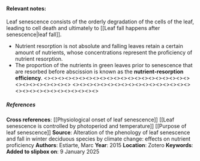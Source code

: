#### **Relevant notes**:
Leaf senescence consists of the orderly degradation of the cells of the leaf, leading to cell death and ultimately to [[Leaf fall happens after senescence|leaf fall]]. 
- Nutrient resorption is not absolute and falling leaves retain a certain amount of nutrients, whose concentrations represent the proficiency of nutrient resorption. 
- The proportion of the nutrients in green leaves prior to senescence that are resorbed before abscission is known as the **nutrient-resorption efficiency**.
<><><><><><><><><><><><><><><><><><><><><><><><><><><><><>
<><><><><><><><><><><><><><><><><><><><><><><><><><><><><>
##### References
**Cross references**: 
[[Physiological onset of leaf senescence]]
[[Leaf senescence is controlled by photoperiod and temperature]]
[[Purpose of leaf senescence]]
**Source**: Alteration of the phenology of leaf senescence and fall in winter deciduous species by climate change: effects on nutrient proficiency
**Authors**: Estiarte, Marc
**Year**: 2015
**Location**: Zotero
**Keywords**:
**Added to slipbox on**: 9 January 2025
